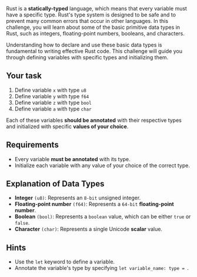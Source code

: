 Rust is a **statically-typed** language, which means that every variable must have a specific type. Rust's type system is designed to be safe and to prevent many common errors that occur in other languages. In this challenge, you will learn about some of the basic primitive data types in Rust, such as integers, floating-point numbers, booleans, and characters.

Understanding how to declare and use these basic data types is fundamental to writing effective Rust code. This challenge will guide you through defining variables with specific types and initializing them.

## Your task

1. Define variable `x` with type `u8`
2. Define variable `y` with type `f64`
3. Define variable `z` with type `bool`
4. Define variable `a` with type `char`

Each of these variables **should be annotated** with their respective types and initialized with specific **values of your choice**.

## Requirements

- Every variable **must be annotated** with its type.
- Initialize each variable with any value of your choice of the correct type.

## Explanation of Data Types

- **Integer** `(u8)`: Represents an `8-bit` unsigned integer.
- **Floating-point number** `(f64)`: Represents a `64-bit` **floating-point number**.
- **Boolean** `(bool)`: Represents a `boolean` value, which can be either `true` or `false`.
- **Character** `(char)`: Represents a single Unicode **scalar** value.

## Hints

- Use the `let` keyword to define a variable.
- Annotate the variable's type by specifying `let variable_name: type = `.
